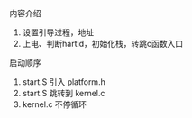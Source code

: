 内容介绍

1. 设置引导过程，地址
2. 上电、判断hartid，初始化栈，转跳c函数入口


启动顺序
1. start.S   引入   platform.h 
2. start.S   跳转到 kernel.c
3. kernel.c  不停循环